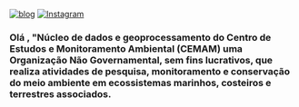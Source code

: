 [![blog](https://img.shields.io/website-up-down-green-red/http/monip.org.svg)](https://www.cemam.org/)
[![Instagram](https://img.shields.io/badge/Instagram-E4405F?style=for-the-badge&logo=instagram&logoColor=white)](https://www.instagram.com/cemam_rn/)


### Olá , "Núcleo de dados e geoprocessamento do Centro de  Estudos e Monitoramento Ambiental (CEMAM) uma Organização Não Governamental, sem fins lucrativos, que  realiza atividades de pesquisa, monitoramento e conservação do meio ambiente em ecossistemas marinhos, costeiros e terrestres associados. 






